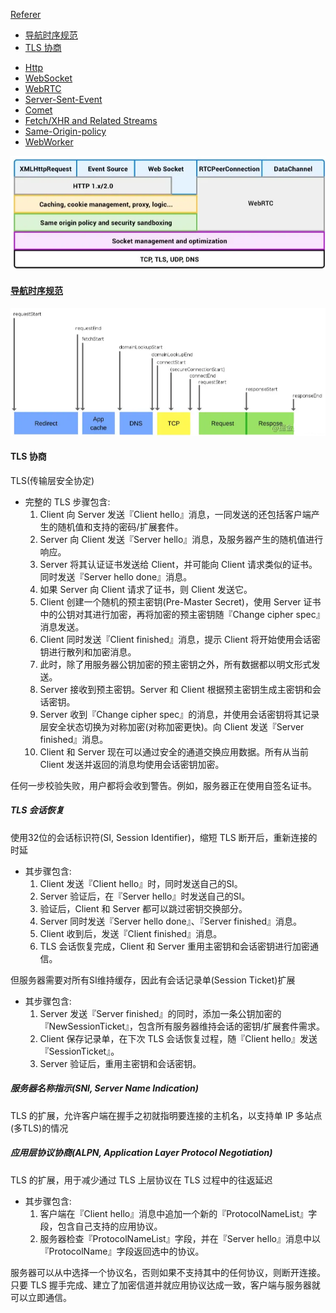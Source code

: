[Referer](https://juejin.cn/post/6844903608543084558)

<!-- TOC -->

- [导航时序规范](#导航时序规范)
- [TLS 协商](#tls-协商)

<!-- TOC -->

- [Http](./http.md)
- [WebSocket](./WebSocket/README.md)
- [WebRTC](./WebRTC/README.md)
- [Server-Sent-Event](./SSE.md)
- [Comet](./Comet.md)
- [Fetch/XHR and Related Streams](./fetch&XHR.md)
- [Same-Origin-policy](./Same-origin-policy.md)
- [WebWorker](./web-worker.md)

![layers](../assets/network-layer.png)

#### [导航时序规范](https://www.w3.org/TR/navigation-timing/)

![guide](../assets/导航时序.png)

#### TLS 协商

TLS(传输层安全协定)

- 完整的 TLS 步骤包含:
  1. Client 向 Server 发送『Client hello』消息，一同发送的还包括客户端产生的随机值和支持的密码/扩展套件。
  2. Server 向 Client 发送『Server hello』消息，及服务器产生的随机值进行响应。
  3. Server 将其认证证书发送给 Client，并可能向 Client 请求类似的证书。同时发送『Server hello done』消息。
  4. 如果 Server 向 Client 请求了证书，则 Client 发送它。
  5. Client 创建一个随机的预主密钥(Pre-Master Secret)，使用 Server 证书中的公钥对其进行加密，再将加密的预主密钥随『Change cipher spec』消息发送。
  6. Client 同时发送『Client finished』消息，提示 Client 将开始使用会话密钥进行散列和加密消息。
  7. 此时，除了用服务器公钥加密的预主密钥之外，所有数据都以明文形式发送。
  8. Server 接收到预主密钥。Server 和 Client 根据预主密钥生成主密钥和会话密钥。
  9. Server 收到『Change cipher spec』的消息，并使用会话密钥将其记录层安全状态切换为对称加密(对称加密更快)。向 Client 发送『Server finished』消息。
  10. Client 和 Server 现在可以通过安全的通道交换应用数据。所有从当前 Client 发送并返回的消息均使用会话密钥加密。

任何一步校验失败，用户都将会收到警告。例如，服务器正在使用自签名证书。

##### TLS 会话恢复

使用32位的会话标识符(SI, Session Identifier)，缩短 TLS 断开后，重新连接的时延

- 其步骤包含:
  1. Client 发送『Client hello』时，同时发送自己的SI。
  2. Server 验证后，在『Server hello』时发送自己的SI。
  3. 验证后，Client 和 Server 都可以跳过密钥交换部分。
  4. Server 同时发送『Server hello done』、『Server finished』消息。
  5. Client 收到后，发送『Client finished』消息。
  6. TLS 会话恢复完成，Client 和 Server 重用主密钥和会话密钥进行加密通信。

但服务器需要对所有SI维持缓存，因此有会话记录单(Session Ticket)扩展

- 其步骤包含:
  1. Server 发送『Server finished』的同时，添加一条公钥加密的『NewSessionTicket』，包含所有服务器维持会话的密钥/扩展套件需求。
  2. Client 保存记录单，在下次 TLS 会话恢复过程，随『Client hello』发送『SessionTicket』。
  3. Server 验证后，重用主密钥和会话密钥。

##### 服务器名称指示(SNI, Server Name Indication)

TLS 的扩展，允许客户端在握手之初就指明要连接的主机名，以支持单 IP 多站点(多TLS)的情况

##### 应用层协议协商(ALPN, Application Layer Protocol Negotiation)

TLS 的扩展，用于减少通过 TLS 上层协议在 TLS 过程中的往返延迟

- 其步骤包含:
  1. 客户端在『Client hello』消息中追加一个新的『ProtocolNameList』字段，包含自己支持的应用协议。
  2. 服务器检查『ProtocolNameList』字段，并在『Server hello』消息中以『ProtocolName』字段返回选中的协议。

服务器可以从中选择一个协议名，否则如果不支持其中的任何协议，则断开连接。只要 TLS 握手完成、建立了加密信道并就应用协议达成一致，客户端与服务器就可以立即通信。
